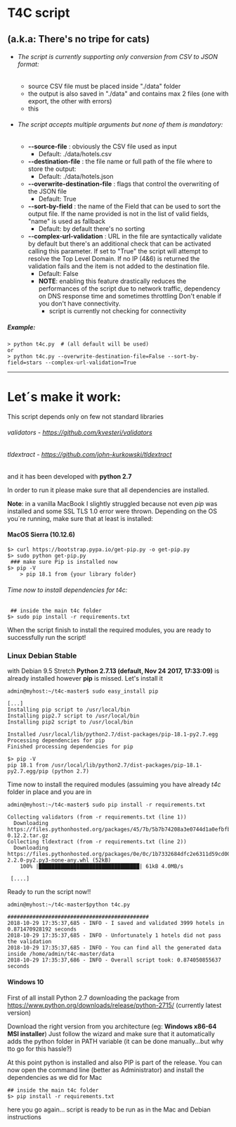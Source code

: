 # T4C script 
## (a.k.a: There's no tripe for cats)

- ###### The script is currently supporting only conversion from CSV to JSON format:   
    - source CSV file must be placed inside "./data" folder
    - the output is also saved in "./data" and contains max 2 files (one with export, the other with errors)
    - this
- ###### The script accepts multiple arguments but none of them is mandatory:
    - **--source-file** : obviously the CSV file used as input
        - Default: ./data/hotels.csv
    - **--destination-file** : the file name or full path of the file where to store the output: 
        - Default: ./data/hotels.json
    - **--overwrite-destination-file** : flags that control the overwriting of the JSON file
        - Default: True
    - **--sort-by-field** : the name of the Field that can be used to sort the output file. If the name provided is not in the list of valid fields, "name" is used as fallback
        - Default: by default there's no sorting
    - **--complex-url-validation** : URL in the file are syntactically validate by default but there's an additional check that can be activated calling this parameter. If set to "True" the script will attempt to resolve the Top Level Domain. If no IP (4&6) is returned the validation fails and the item is not added to the destination file.
        - Default: False
        - **NOTE**: enabling this feature drastically reduces the performances of the script due to network traffic, dependency on DNS response time and sometimes throttling Don't enable if you don't have connectivity.
            - script is currently not checking for connectivity

##### Example:
 ````
 > python t4c.py  # (all default will be used)
 or
 > python t4c.py --overwrite-destination-file=False --sort-by-field=stars --complex-url-validation=True
 ````
 ----
 
# Let´s make it work:
This script depends only on few not standard libraries

###### validators - https://github.com/kvesteri/validators

###### tldextract - https://github.com/john-kurkowski/tldextract

and it has been developed with **python 2.7**

In order to run it please make sure that all dependencies are installed.

**Note**: in a vanilla MacBook I slightly struggled because not even *pip* was installed and some SSL TLS 1.0 error were thrown.
Depending on the OS you´re running, make sure that at least is installed:
#### MacOS Sierra (10.12.6)
````
$> curl https://bootstrap.pypa.io/get-pip.py -o get-pip.py
$> sudo python get-pip.py
 ### make sure Pip is installed now
$> pip -V
    > pip 18.1 from {your library folder}
````
###### Time now to install dependencies for t4c:
 
````
 ## inside the main t4c folder
$> sudo pip install -r requirements.txt
````
When the script finish to install the required modules, you are ready to successfully run the script!

### Linux Debian Stable

with Debian 9.5 Stretch **Python 2.7.13 (default, Nov 24 2017, 17:33:09)** is already installed however **pip** is missed.
Let's install it

````
admin@myhost:~/t4c-master$ sudo easy_install pip

[...]
Installing pip script to /usr/local/bin
Installing pip2.7 script to /usr/local/bin
Installing pip2 script to /usr/local/bin

Installed /usr/local/lib/python2.7/dist-packages/pip-18.1-py2.7.egg
Processing dependencies for pip
Finished processing dependencies for pip

$> pip -V
pip 18.1 from /usr/local/lib/python2.7/dist-packages/pip-18.1-py2.7.egg/pip (python 2.7)
````
Time now to install the required modules (assuiming you have already *t4c* folder in place and you are in
````
admin@myhost:~/t4c-master$ sudo pip install -r requirements.txt

Collecting validators (from -r requirements.txt (line 1))
  Downloading https://files.pythonhosted.org/packages/45/7b/5b7b74208a3e0744d1a0efbfb1935fa46fa4cfe58d3d63f17c49c58c429c/validators-0.12.2.tar.gz
Collecting tldextract (from -r requirements.txt (line 2))
  Downloading https://files.pythonhosted.org/packages/0e/0c/1b7332684dfc2e6311d59cd00859a5318a7e0ba50334ad217ceb9555e213/tldextract-2.2.0-py2.py3-none-any.whl (52kB)
    100% |████████████████████████████████| 61kB 4.0MB/s 
    
 [....]
````

Ready to run the script now!!

````
admin@myhost:~/t4c-master$python t4c.py

#############################################
2018-10-29 17:35:37,685 - INFO - I saved and validated 3999 hotels in 0.871470928192 seconds
2018-10-29 17:35:37,685 - INFO - Unfortunately 1 hotels did not pass the validation
2018-10-29 17:35:37,685 - INFO - You can find all the generated data inside /home/admin/t4c-master/data
2018-10-29 17:35:37,686 - INFO - Overall script took: 0.874050855637 seconds

````

#### Windows 10

First of all install Python 2.7 downloading the package from
https://www.python.org/downloads/release/python-2715/ (currently latest version)

Download the right version from you architecture (eg: **Windows x86-64 MSI installer**) 
Just follow the wizard and make sure that it automatically adds the python folder in PATH variable (it can be done manually...but why tto go for this hassle?)

At this point python is installed and also PIP is part of the release.
You can now open the command line (better as Administrator) and install the dependencies as we did for Mac

````
## inside the main t4c folder
$> pip install -r requirements.txt
````

here you go again... script is ready to be run as in the Mac and Debian instructions

